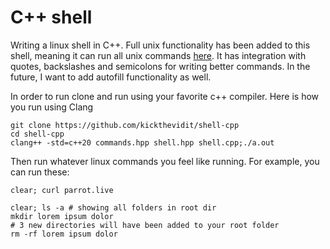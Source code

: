 # C++ shell

Writing a linux shell in C++. Full unix functionality has been added to this shell, meaning it can run all unix commands [here](https://man7.org/linux/man-pages/dir_section_2.html). It has integration with quotes, backslashes and semicolons for writing better commands. In the future, I want to add autofill functionality as well.

In order to run clone and run using your favorite c++ compiler. Here is how you run using Clang

```
git clone https://github.com/kickthevidit/shell-cpp
cd shell-cpp
clang++ -std=c++20 commands.hpp shell.hpp shell.cpp;./a.out
```

Then run whatever linux commands you feel like running. For example, you can run these:
```
clear; curl parrot.live
```

```
clear; ls -a # showing all folders in root dir
mkdir lorem ipsum dolor
# 3 new directories will have been added to your root folder
rm -rf lorem ipsum dolor
```

